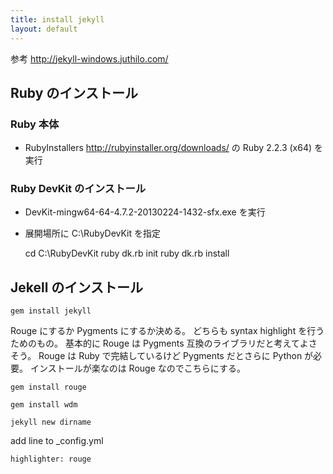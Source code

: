 ```yaml
---
title: install jekyll
layout: default
---
```

参考 http://jekyll-windows.juthilo.com/

## Ruby のインストール

### Ruby 本体

+ RubyInstallers http://rubyinstaller.org/downloads/ の Ruby 2.2.3 (x64) を実行

### Ruby DevKit のインストール

+ DevKit-mingw64-64-4.7.2-20130224-1432-sfx.exe を実行
+ 展開場所に C:\RubyDevKit を指定

	cd C:\RubyDevKit
    ruby dk.rb init
    ruby dk.rb install


## Jekell のインストール

    gem install jekyll

Rouge にするか Pygments にするか決める。
どちらも syntax highlight を行うためのもの。
基本的に Rouge は Pygments 互換のライブラリだと考えてよさそう。
Rouge は Ruby で完結しているけど Pygments だとさらに Python が必要。
インストールが楽なのは Rouge なのでこちらにする。

    gem install rouge

    gem install wdm

    jekyll new dirname

add line to _config.yml

    highlighter: rouge
